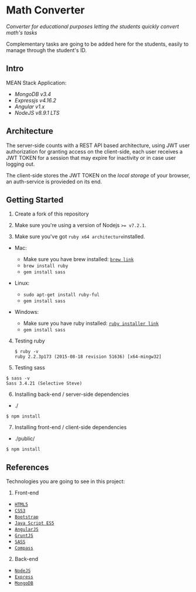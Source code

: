 # Math Converter
*Converter for educational purposes letting the students quickly convert math's tasks*

Complementary tasks are going to be added here for the students, easily to manage through the student's ID.

## Intro

MEAN Stack Application:

 * *MongoDB v3.4* 
 * *Expressjs v4.16.2* 
 * *Angular v1.x* 
 * *NodeJS v8.9.1 LTS*

## Architecture

The server-side counts with a REST API based architecture, using JWT user authorization for granting access on the client-side, each user receives a JWT TOKEN for a session that may expire for inactivity or in case user logging out. 

The client-side stores the JWT TOKEN on the *local storage* of your browser, an auth-service is provieded on its end.


## Getting Started

1. Create a fork of this repository

2. Make sure you're using a version of Nodejs `>= v7.2.1`.

2. Make sure you've got `ruby x64 architecture`installed.

 * Mac:

    *  Make sure you have brew installed: [`brew link`](https://www.w3.org/TR/html5/)
    * `brew install ruby`
    * `gem install sass`

 * Linux: 
       
    * `sudo apt-get install ruby-ful`
    * `gem install sass`

* Windows:

    * Make sure you have ruby installed: [`ruby installer link`](https://rubyinstaller.org/) 
    * `gem install sass`

4. Testing ruby

    ```
    $ ruby -v
    ruby 2.2.3p173 (2015-08-18 revision 51636) [x64-mingw32]
    ```

5. Testing sass

```
$ sass -v
Sass 3.4.21 (Selective Steve)
```

6. Installing back-end / server-side dependencies

 * ./

```
$ npm install
``` 

7. Installing front-end / client-side dependencies

 * ./public/

```
$ npm install
``` 

## References

Technologies you are going to see in this project:

1. Front-end

 * [`HTML5`](https://www.w3.org/TR/html5/)
 * [`CSS3`](https://www.w3.org/TR/css-syntax-3/)
 * [`Bootstrap`](http://getbootstrap.com/)
 * [`Java Script ES5`](https://www.w3.org/standards/webdesign/script)
 * [`AngularJS`](https://angularjs.org/)
 * [`GruntJS`](http://gruntjs.com/)
 * [`SASS`](http://sass-lang.com/)
 * [`Compass`](http://compass-style.org/)

2. Back-end

 * [`NodeJS`](https://nodejs.org/en/)
 * [`Express`](http://expressjs.com/)
 * [`MongoDB`](https://www.mongodb.org/)


